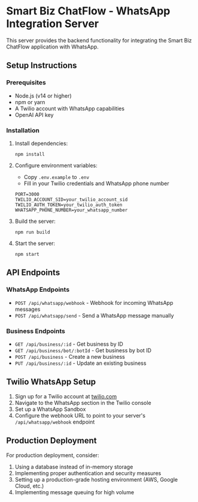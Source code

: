 # Smart Biz ChatFlow - WhatsApp Integration Server

This server provides the backend functionality for integrating the Smart Biz ChatFlow application with WhatsApp.

## Setup Instructions

### Prerequisites

- Node.js (v14 or higher)
- npm or yarn
- A Twilio account with WhatsApp capabilities
- OpenAI API key

### Installation

1. Install dependencies:
   ```
   npm install
   ```

2. Configure environment variables:
   - Copy `.env.example` to `.env`
   - Fill in your Twilio credentials and WhatsApp phone number
   ```
   PORT=3000
   TWILIO_ACCOUNT_SID=your_twilio_account_sid
   TWILIO_AUTH_TOKEN=your_twilio_auth_token
   WHATSAPP_PHONE_NUMBER=your_whatsapp_number
   ```

3. Build the server:
   ```
   npm run build
   ```

4. Start the server:
   ```
   npm start
   ```

## API Endpoints

### WhatsApp Endpoints

- `POST /api/whatsapp/webhook` - Webhook for incoming WhatsApp messages
- `POST /api/whatsapp/send` - Send a WhatsApp message manually

### Business Endpoints

- `GET /api/business/:id` - Get business by ID
- `GET /api/business/bot/:botId` - Get business by bot ID
- `POST /api/business` - Create a new business
- `PUT /api/business/:id` - Update an existing business

## Twilio WhatsApp Setup

1. Sign up for a Twilio account at [twilio.com](https://www.twilio.com)
2. Navigate to the WhatsApp section in the Twilio console
3. Set up a WhatsApp Sandbox
4. Configure the webhook URL to point to your server's `/api/whatsapp/webhook` endpoint

## Production Deployment

For production deployment, consider:

1. Using a database instead of in-memory storage
2. Implementing proper authentication and security measures
3. Setting up a production-grade hosting environment (AWS, Google Cloud, etc.)
4. Implementing message queuing for high volume

